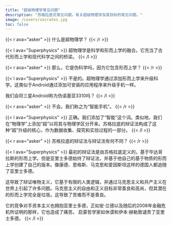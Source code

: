```yaml
---
title: "超级物理学常见问题"
description: "苏格拉底式常见问题。有关超级物理学及其目标的常见问题。"
image: /covers/socrates.jpg
toc: false
---
```



{{< r ava="asker" >}}
什么是超物理学？
{{< /r >}}

{{< l ava="Superphysics" >}}
超物理学是科学和形而上学的融合。它充当了古代形而上学和现代科学之间的桥梁。
{{< /l >}}


{{< r ava="asker" >}}
那么，它是伪科学吗，因为它包含形而上学？
{{< /r >}}

{{< l ava="Superphysics" >}}
不是的。超物理学通过添加形而上学来升级科学。这类似于Android通过添加可安装的应用程序来升级手机一样。

我们会将三星Android称为伪诺基亚3310吗？
{{< /l >}}


{{< r ava="asker" >}}
不会。我们称之为“智能手机”。
{{< /r >}}


{{< l ava="Superphysics" >}}
正确。我们添加了“智能”这个词。类似地，我们在“物理学”上添加“超”以将其与物理学区分开来。苏格拉底的辩证法构成了这种“超”升级的核心，作为数据收集、探究和实验过程的一部分。
{{< /l >}}


{{< r ava="asker" >}}
苏格拉底的辩证法与辩证法有何不同？
{{< /r >}}


{{< l ava="Superphysics" >}}
最初的辩证法是由苏格拉底定义的，基于毕达哥拉斯的形而上学。但是亚里士多德劫持了辩证法，并基于他自己的基于物质的形而上学创建了自己的版本。像康德、恩格斯、马克思和爱因斯坦这样的德国人都追随了亚里士多德。

这导致了辩证唯物主义，它基于有限的人类逻辑，并通过马克思主义和共产主义在世界上引起了许多问题。马克思主义的自由和正义目标非常善良和高尚，但其潜在的形而上学完全是垃圾。这导致了苦难而不是善良。

它的竞争对手资本主义也拥抱亚里士多德，正如安·兰德以及随后的2008年金融危机所证明的那样，它也造成了痛苦。
启蒙哲学家如休谟和伊本·赫勒敦谴责了亚里士多德。
{{< /l >}}
